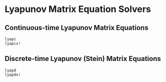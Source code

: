 # Lyapunov Matrix Equation Solvers

## Continuous-time Lyapunov Matrix Equations

```@docs
lyapc
lyapcs!
```

## Discrete-time Lyapunov (Stein) Matrix Equations

```@docs
lyapd
lyapds!
```
